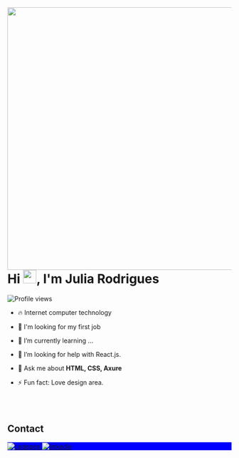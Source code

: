 <img align="right" height="590em" src="https://raw.githubusercontent.com/gist/lunajulia107/e374ed20fc263bd1dfba53d3ac4d61d1/raw/5dead06df4967fdc364f17f0019b08481599b80f/githubcard_me.svg"/>
<h1 align="left">Hi <img src="https://raw.githubusercontent.com/kaueMarques/kaueMarques/master/hi.gif" height="30px">, I'm Julia Rodrigues</h1>
<p align="left"> <img src="https://komarev.com/ghpvc/?username=lunajulia107&color=blue" alt="Profile views" /> </p>

- 🔥 Internet computer technology

- 🔭 I'm looking for my first job

- 🌱 I’m currently learning ...

- 🤔 I’m looking for help with React.js.

- 💬 Ask me about **HTML, CSS, Axure**

- ⚡ Fun fact: Love design area.

<!--

<br><br>

## 🛠 &nbsp;Tech Stack

![HTML](https://img.shields.io/badge/-HTML-05122A?style=flat&logo=HTML5)&nbsp;
![CSS](https://img.shields.io/badge/-CSS-05122A?style=flat&logo=CSS3&logoColor=1572B6)&nbsp;
![JavaScript](https://img.shields.io/badge/-JavaScript-05122A?style=flat&logo=javascript)&nbsp;
![Git](https://img.shields.io/badge/-Git-05122A?style=flat&logo=git)&nbsp;
![GitHub](https://img.shields.io/badge/-GitHub-05122A?style=flat&logo=github)&nbsp;
![Visual Studio Code](https://img.shields.io/badge/-Visual%20Studio%20Code-05122A?style=flat&logo=visual-studio-code&logoColor=007ACC)&nbsp;
![mySQL](https://img.shields.io/badge/-mySQL-05122A?style=flat&logo=mySQL)&nbsp;

<br><br>

## ⚙️ &nbsp;GitHub Analytics

<p align="left">
<img width="530em" src="https://github-readme-stats.vercel.app/api?username=lunajulia107&show_icons=true&theme=vision-friendly-dark" alt="lunajulia107's stats"/>
<img width="530em" src="https://github-readme-stats.vercel.app/api/top-langs/?username=lunajulia107&layout=compact&theme=vision-friendly-dark" alt="lunajulia107's most languages"/>
</p>
-->

<br><br>

## Contact

<p align="left" style="background:blue">
<a href="https://codepen.io/maykbrito" target="_blank">
  <img align="center" src="https://img.shields.io/badge/-lunajulia107-05122A?style=flat&logo=codepen" alt="codepen"/>
</a>
<a href="https://www.linkedin.com/in/julia-rodrigues-luna107/" target="_blank"><img align="center" src="https://img.shields.io/badge/-lunajulia107-05122A?style=flat&logo=linkedin" alt="linkedin"/>
</a>
</p>

<!--

**lunajulia107/lunajulia107** is a ✨ _special_ ✨ repository because its `README.md` (this file) appears on your GitHub profile.

-->
